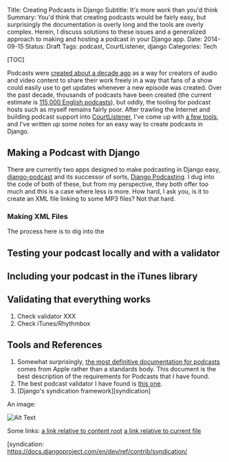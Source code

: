 Title: Creating Podcasts in Django
Subtitle: It's more work than you'd think
Summary: You'd think that creating podcasts would be fairly easy, but surprisingly the documentation is overly long and the tools are overly complex. Herein, I discuss solutions to these issues and a generalized approach to making and hosting a podcast in your Django app. 
Date: 2014-09-15
Status: Draft
Tags: podcast, CourtListener, django
Categories: Tech

[TOC]

Podcasts were [created about a decade ago][wikipedia] as a way for creators of audio and video content to share their work freely in a way that fans of a show could easily use to get updates whenever a new episode was created. Over the past decade, thousands of podcasts have been created (the current estimate is [115,000 English podcasts][count]), but oddly, the tooling for podcast hosts such as myself remains fairly poor. After trawling the Internet and building podcast support into [CourtListener][cl], I've come up with [a few tools][tools], and I've written up some notes for an easy way to create podcasts in Django. 


## Making a Podcast with Django

There are currently two apps designed to make podcasting in Django easy, [django-podcast][podcast] and its successor of sorts, [Django Podcasting][podcasting]. I dug into the code of both of these, but from my perspective, they both offer too much and this is a case where less is more. How hard, I ask you, is it to create an XML file linking to some MP3 files? Not that hard.

### Making XML Files

The process here is to dig into the 


## Testing your podcast locally and with a validator


## Including your podcast in the iTunes library


## Validating that everything works

1. Check validator XXX
1. Check iTunes/Rhythmbox 


## Tools and References

1. Somewhat surprisingly, [the most definitive documentation for podcasts][docs] comes from Apple rather than a standards body. This document is the best description of the requirements for Podcasts that I have found.
1. The best podcast validator I have found is [this one][validator].
1. [Django's syndication framework][syndication]



An image:

![Alt Text]({filename}/images/han.jpg)

Some links:
[a link relative to content root]({filename}/article1.md)
[a link relative to current file]({filename}../article1.md)


[wikipedia]: https://en.wikipedia.org/wiki/Podcast
[docs]: https://www.apple.com/itunes/podcasts/specs.html
[rsspec]: http://www.rssboard.org/rss-specification
[atomspec]: https://tools.ietf.org/html/rfc4287
[validator]: XXXXX
[count]: http://themyndset.com/2012/01/how-many-podcasts-are-there-whats-the-future-of-the-podcast/
[tools]: #tools-and-references
[cl]: https://www.courtlistener.com
[podcasting]: https://github.com/rizumu/django-podcasting
[podcast]: https://github.com/jefftriplett/django-podcast
[syndication: https://docs.djangoproject.com/en/dev/ref/contrib/syndication/
